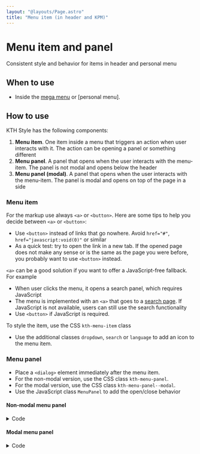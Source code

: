 ```yaml
---
layout: "@layouts/Page.astro"
title: "Menu item (in header and KPM)"
---
```


# Menu item and panel

<p class="lead">Consistent style and behavior for items in header and personal menu</p>

## When to use

- Inside the [mega menu](./mega-menu.md) or [personal menu].

## How to use

KTH Style has the following components:

1. **Menu item**. One item inside a menu that triggers an action when user interacts with it. The action can be opening a panel or something different
2. **Menu panel**. A panel that opens when the user interacts with the menu-item. The panel is not modal and opens below the header
3. **Menu panel (modal)**. A panel that opens when the user interacts with the menu-item. The panel is modal and opens on top of the page in a side

### Menu item

For the markup use always `<a>` or `<button>`. Here are some tips to help you decide between `<a>` or `<button>`:

- Use `<button>` instead of links that go nowhere. Avoid `href="#"`, `href="javascript:void(0)"` or similar
- As a quick test: try to open the link in a new tab. If the opened page does not make any sense or is the same as the page you were before, you probably want to use `<button>` instead.

`<a>` can be a good solution if you want to offer a JavaScript-free fallback. For example

- When user clicks the menu, it opens a search panel, which requires JavaScript
- The menu is implemented with an `<a>` that goes to a [search page](https://kth.se/sok). If JavaScript is not available, users can still use the search functionality
- Use `<button>` if JavaScript is required.

To style the item, use the CSS `kth-menu-item` class

- Use the additional classes `dropdown`, `search` or `language` to add an icon to the menu item.

### Menu panel

- Place a `<dialog>` element immediately after the menu item.
- For the non-modal version, use the CSS class `kth-menu-panel`.
- For the modal version, use the CSS class `kth-menu-panel--modal`.
- Use the JavaScript class `MenuPanel` to add the open/close behavior

#### Non-modal menu panel

<details class="kth-details">
<summary>Code</summary>

<div class="kth-details__content">

```html
<div id="container">
  <button class="kth-menu-item">...</button>
  <dialog class="kth-header-panel">
    <div class="kth-header-panel__container">
      <button class="kth-button close">
        <span class="kth-visually-hidden">Close</span>
      </button>
      <div class="kth-header-panel__content">Lorem ipsum</div>
    </div>
  </dialog>
</div>
```

```scss
@use "@kth/style/scss/compoments/menu-item";
@use "@kth/style/scss/compoments/menu-panel";
```

```js
import { MenuPanel } from "@kth/style";
MenuPanel.init(
  // This first argument is the common container for the menus.
  // When user focus outside of it, all menu panels are closed
  document.querySelector("#container"),

  // This can be more than one menu items
  document.querySelectorAll(".kth-menu-item"),
);
```

</div>
</details>

#### Modal menu panel

<details class="kth-details">
<summary>Code</summary>

<div class="kth-details__content">
```html
<div id="container">
  <button class="kth-menu-item">...</button>
  <dialog class="kth-header-panel">
    <div class="kth-header-panel__container">
      <button class="kth-button close">
        <span class="kth-visually-hidden">Close</span>
      </button>
      <div class="kth-header-panel__content">Lorem ipsum</div>
    </div>
  </dialog>
</div>
```

```scss
@use "@kth/style/scss/compoments/menu-item";
@use "@kth/style/scss/compoments/menu-panel";
```

```js
import { MenuPanel } from "@kth/style";
MenuPanel.initModal(
  // This first argument is the common container for the menus.
  // When user focus outside of it, all menu panels are closed
  document.querySelector("#container"),

  // This can be more than one menu items
  document.querySelectorAll(".kth-menu-item"),
);
```

</div>
</details>
